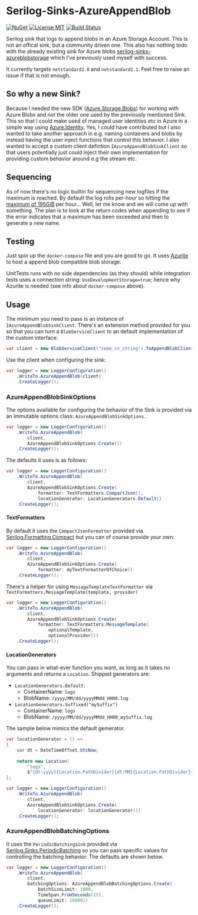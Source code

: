 # Serilog-Sinks-AzureAppendBlob
[![NuGet](https://img.shields.io/nuget/v/serilog.sinks.azureappendblob.svg?cacheSeconds=3600)](https://www.nuget.org/packages/serilog.sinks.azureappendblob)
[![License MIT](https://img.shields.io/badge/License-MIT-blue.svg)](https://choosealicense.com/licenses/mit/)
[![Build Status](https://dev.azure.com/daniel-wertheim/os/_apis/build/status/serilog-sinks-azureappendblob-CI?branchName=main)](https://dev.azure.com/daniel-wertheim/os/_build/latest?definitionId=5&branchName=main)

Serilog sink that logs to append blobs in an Azure Storage Account. This is not an offical sink, but a community driven one. This also has nothing todo with the already existing sink for Azure blobs [serilog-sinks-azureblobstorage](https://github.com/chriswill/serilog-sinks-azureblobstorage) which I've previously used myself with success.

It currently targets `netstandard2.0` and `netstandard2.1`. Feel free to raise an issue if that is not enough.

## So why a new Sink?
Because I needed the new SDK ([Azure.Storage.Blobs](https://www.nuget.org/packages/Azure.Storage.Blobs)) for working with Azure Blobs and not the older one used by the previously mentioned Sink. This so that I could make used of managed user identities etc in Azure in a simple way using [Azure.Identity](https://www.nuget.org/packages/Azure.Identity). Yes, I could have contributed but I also wanted to take another approach in e.g. naming containers and blobs by instead having the user inject functions that control this behavior. I also wanted to accept a custom client defintion `IAzureAppendBlobSinkClient` so that users potentially just could inject their own implementation for providing custom behavior around e.g the stream etc.

## Sequencing
As of now there's no logic builtin for sequencing new logfiles if the maximum is reached. By default the log rolls per-hour so hitting the [maximum of 195GiB]([https://docs.microsoft.com/en-us/rest/api/storageservices/understanding-block-blobs--append-blobs--and-page-blobs#about-append-blobs) per hour... Well, let me know and we will come up with something. The plan is to look at the return codes when appending to see if the error indicates that a maximum has been exceeded and then to generate a new name.

## Testing
Just spin up the `docker-compose` file and you are good to go. It uses [Azurite](https://github.com/Azure/Azurite) to host a append blob compatible blob storage.

UnitTests runs with no side dependencies (as they should) while integration tests uses a connection string: `UseDevelopmentStorage=true`; hence why Azurite is needed (see info about `docker-compose` above).

## Usage
The minimum you need to pass is an instance of `IAzureAppendBlobSinkClient`. There's an extension method provided for you so that you can turn a `BlobServiceClient` to an default implementation of the custom interface:

```csharp
var client = new BlobServiceClient("some_cn_string").ToAppendBlobClient();
``` 

Use the client when configuring the sink:

```csharp
var logger = new LoggerConfiguration()
    .WriteTo.AzureAppendBlob(client)
    .CreateLogger();
```

### AzureAppendBlobSinkOptions
The options available for configuring the behavior of the Sink is provided via an immutable options class: `AzureAppendBlobSinkOptions`.

```csharp
var logger = new LoggerConfiguration()
    .WriteTo.AzureAppendBlob(
        client,
        AzureAppendBlobSinkOptions.Create())
    .CreateLogger();
```

The defaults it uses is as follows:

```csharp
var logger = new LoggerConfiguration()
    .WriteTo.AzureAppendBlob(
        client,
        AzureAppendBlobSinkOptions.Create(
            formatter: TextFormatters.CompactJson(),
            locationGenerator: LocationGenerators.Default))
    .CreateLogger();
```

#### TextFormatters
By default it uses the `CompactJsonFormatter` provided via [Serilog.Formatting.Compact](https://www.nuget.org/packages/Serilog.Formatting.Compact) but you can of course provide your own:

```csharp
var logger = new LoggerConfiguration()
    .WriteTo.AzureAppendBlob(
        client,
        AzureAppendBlobSinkOptions.Create(
            formatter: myTextFormatterOfChoice))
    .CreateLogger();
```

There's a helper for using `MessageTemplateTextFormatter` via `TextFormatters.MessageTemplate(template, provider)`

```csharp
var logger = new LoggerConfiguration()
    .WriteTo.AzureAppendBlob(
        client,
        AzureAppendBlobSinkOptions.Create(
            formatter: TextFormatters.MessageTemplate(
                optionalTemplate, 
                optionalProvider)))
    .CreateLogger();
```

#### LocationGenerators
You can pass in what-ever function you want, as long as it takes no arguments and returns a `Location`. Shipped generators are:

- `LocationGenerators.Default`:
    - ContainerName: `logs`
    - BlobName: `/yyyy/MM/dd/yyyyMMdd_HH00.log`
- `LocationGenerators.Suffixed("mySuffix")`
    - ContainerName: `logs`
    - BlobName: `/yyyy/MM/dd/yyyyMMdd_HH00_mySuffix.log`

The sample below mimics the default gemerator.

```csharp
var locationGenerator = () =>
{
    var dt = DateTimeOffset.UtcNow;
    
    return new Location(
        "logs", 
        $"{dt:yyyy}{Location.PathDivider}{dt:MM}{Location.PathDivider}{dt:dd}{Location.PathDivider}{dt:yyyyMMdd_HH}00.log");
};

var logger = new LoggerConfiguration()
    .WriteTo.AzureAppendBlob(
        client,
        AzureAppendBlobSinkOptions.Create(
            locationGenerator: locationGenerator)))
    .CreateLogger();
```

### AzureAppendBlobBatchingOptions
It uses the `PeriodicBatchingSink` provided via [Serilog.Sinks.PeriodicBatching](https://www.nuget.org/packages/Serilog.Sinks.PeriodicBatching) so you can pass specific values for controlling the batching behavior. The defaults are shown below.

```csharp
var logger = new LoggerConfiguration()
    .WriteTo.AzureAppendBlob(
        client,
        batchingOptions: AzureAppendBlobBatchingOptions.Create(
            batchSizeLimit: 1000,
            TimeSpan.FromSeconds(15),
            queueLimit: 10000))
    .CreateLogger();
```

